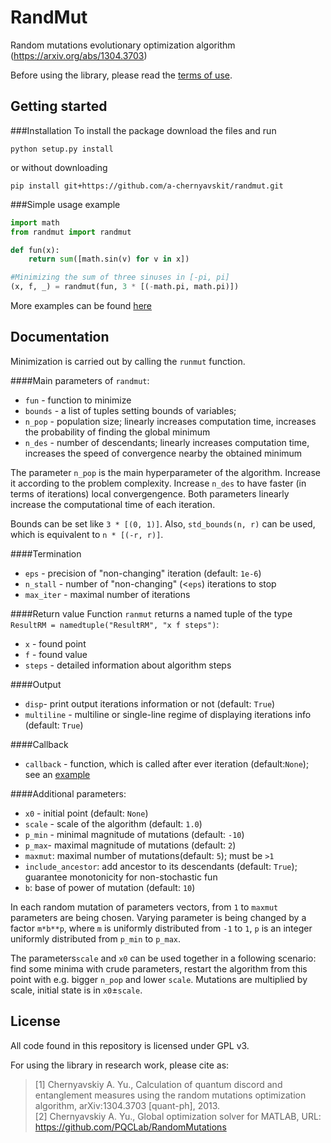 # RandMut
Random mutations evolutionary optimization algorithm (https://arxiv.org/abs/1304.3703)

Before using the library, please read the [terms of use](#terms-of-use).

## Getting started

###Installation
To install the package download the files and run
```commandline
python setup.py install
```
or without downloading
```commandline
pip install git+https://github.com/a-chernyavskit/randmut.git
```

###Simple usage example
```python
import math
from randmut import randmut

def fun(x):
    return sum([math.sin(v) for v in x])

#Minimizing the sum of three sinuses in [-pi, pi]
(x, f, _) = randmut(fun, 3 * [(-math.pi, math.pi)])
```
More examples can be found [here](examples/)

## Documentation

Minimization is carried out by calling the `runmut` function.



####Main parameters of `randmut`:
* `fun` - function to minimize
* `bounds` - a list of tuples setting bounds of variables; 
* `n_pop` - population size; linearly increases computation time, increases the probability of finding the global minimum
* `n_des` - number of descendants;  linearly increases computation time, increases the speed of convergence nearby the obtained minimum


The parameter `n_pop` is the main hyperparameter of the algorithm. Increase it according to the problem complexity. Increase `n_des` to have faster (in terms of iterations) local convergengence. Both parameters linearly increase the computational time of each iteration.

Bounds can be set like `3 * [(0, 1)]`. Also, `std_bounds(n, r)` can be used, which is equivalent to `n * [(-r, r)]`.

####Termination
* `eps` - precision of "non-changing" iteration (default: `1e-6`)
* `n_stall` - number of "non-changing" (<`eps`) iterations to stop
* `max_iter` - maximal number of iterations

####Return value
Function `ranmut` returns a named tuple of the type `ResultRM = namedtuple("ResultRM", "x f steps")`:
* `x` - found point
* `f` - found value
* `steps` - detailed information about algorithm steps

####Output
* `disp`- print output iterations information or not (default: `True`)
* `multiline` - multiline or single-line regime of displaying iterations info (default: `True`)

####Callback
* `callback` - function, which is called after ever iteration (default:`None`); see an [example](examples/callback.ipynb)

####Additional parameters:
* `x0` - initial point (default: `None`) 
* `scale` - scale of the algorithm (default: `1.0`)
* `p_min` - minimal magnitude of mutations (default: `-10`)
* `p_max`- maximal magnitude of mutations (default: `2`)
* `maxmut`: maximal number of mutations(default: `5`); must be `>1`
* `include_ancestor`: add ancestor to its descendants (default: `True`); guarantee monotonicity for non-stochastic fun 
* `b`: base of power of mutation (default: `10`)

In each random mutation of parameters vectors, from `1` to `maxmut` parameters are being chosen. Varying parameter is being changed by a factor `m*b**p`, where `m` is uniformly distributed from `-1` to `1`, `p` is an integer uniformly distributed from `p_min` to `p_max`. 

The parameters`scale` and `x0` can be used together in a following scenario: find some minima with crude parameters, restart the algorithm from this point with e.g. bigger `n_pop` and lower `scale`.  Mutations are multiplied by scale, initial state is in `x0`±`scale`. 





## License
All code found in this repository is licensed under GPL v3.

For using the library in research work, please cite as:
> [1] Chernyavskiy A. Yu., Calculation of quantum discord and entanglement measures using the random mutations optimization algorithm, arXiv:1304.3703 [quant-ph], 2013.  
> [2] Chernyavskiy A. Yu., Global optimization solver for MATLAB, URL: https://github.com/PQCLab/RandomMutations
